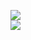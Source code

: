 [![](https://img.shields.io/badge/Made%20With-Github%20Spray-lightgrey.svg?style=for-the-badge&logo=github)](https://github.com/Annihil/github-spray#17841)  
[![](https://i.imgur.com/2DrTn0Z.gif)](https://github.com/Annihil/github-spray)